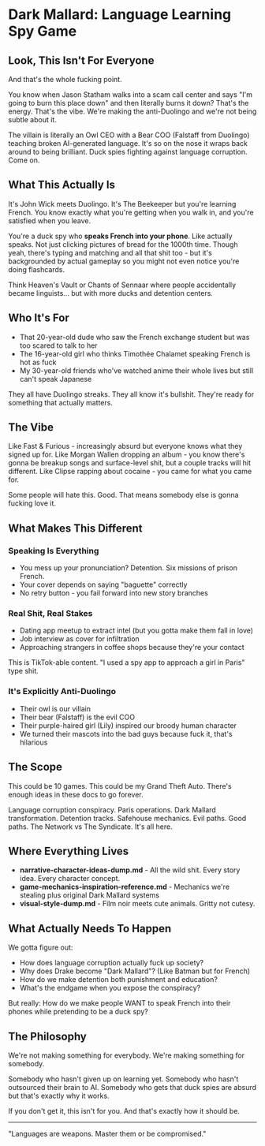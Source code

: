 # Dark Mallard: Language Learning Spy Game

## Look, This Isn't For Everyone

And that's the whole fucking point.

You know when Jason Statham walks into a scam call center and says "I'm going to burn this place down" and then literally burns it down? That's the energy. That's the vibe. We're making the anti-Duolingo and we're not being subtle about it.

The villain is literally an Owl CEO with a Bear COO (Falstaff from Duolingo) teaching broken AI-generated language. It's so on the nose it wraps back around to being brilliant. Duck spies fighting against language corruption. Come on.

## What This Actually Is

It's John Wick meets Duolingo. It's The Beekeeper but you're learning French. You know exactly what you're getting when you walk in, and you're satisfied when you leave.

You're a duck spy who **speaks French into your phone**. Like actually speaks. Not just clicking pictures of bread for the 1000th time. Though yeah, there's typing and matching and all that shit too - but it's backgrounded by actual gameplay so you might not even notice you're doing flashcards.

Think Heaven's Vault or Chants of Sennaar where people accidentally became linguists... but with more ducks and detention centers.

## Who It's For

- That 20-year-old dude who saw the French exchange student but was too scared to talk to her
- The 16-year-old girl who thinks Timothée Chalamet speaking French is hot as fuck
- My 30-year-old friends who've watched anime their whole lives but still can't speak Japanese

They all have Duolingo streaks. They all know it's bullshit. They're ready for something that actually matters.

## The Vibe

Like Fast & Furious - increasingly absurd but everyone knows what they signed up for. Like Morgan Wallen dropping an album - you know there's gonna be breakup songs and surface-level shit, but a couple tracks will hit different. Like Clipse rapping about cocaine - you came for what you came for.

Some people will hate this. Good. That means somebody else is gonna fucking love it.

## What Makes This Different

### Speaking Is Everything

- You mess up your pronunciation? Detention. Six missions of prison French.
- Your cover depends on saying "baguette" correctly
- No retry button - you fail forward into new story branches

### Real Shit, Real Stakes

- Dating app meetup to extract intel (but you gotta make them fall in love)
- Job interview as cover for infiltration
- Approaching strangers in coffee shops because they're your contact

This is TikTok-able content. "I used a spy app to approach a girl in Paris" type shit.

### It's Explicitly Anti-Duolingo

- Their owl is our villain
- Their bear (Falstaff) is the evil COO
- Their purple-haired girl (Lily) inspired our broody human character
- We turned their mascots into the bad guys because fuck it, that's hilarious

## The Scope

This could be 10 games. This could be my Grand Theft Auto. There's enough ideas in these docs to go forever.

Language corruption conspiracy. Paris operations. Dark Mallard transformation. Detention tracks. Safehouse mechanics. Evil paths. Good paths. The Network vs The Syndicate. It's all here.

## Where Everything Lives

- **narrative-character-ideas-dump.md** - All the wild shit. Every story idea. Every character concept.
- **game-mechanics-inspiration-reference.md** - Mechanics we're stealing plus original Dark Mallard systems
- **visual-style-dump.md** - Film noir meets cute animals. Gritty not cutesy.

## What Actually Needs To Happen

We gotta figure out:

- How does language corruption actually fuck up society?
- Why does Drake become "Dark Mallard"? (Like Batman but for French)
- How do we make detention both punishment and education?
- What's the endgame when you expose the conspiracy?

But really: How do we make people WANT to speak French into their phones while pretending to be a duck spy?

## The Philosophy

We're not making something for everybody. We're making something for somebody.

Somebody who hasn't given up on learning yet. Somebody who hasn't outsourced their brain to AI. Somebody who gets that duck spies are absurd but that's exactly why it works.

If you don't get it, this isn't for you. And that's exactly how it should be.

---

"Languages are weapons. Master them or be compromised."
